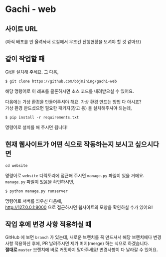 # Gachi - web

## 사이트 URL
(아직 배포를 안 올려놔서 로컬에서 무조건 진행현황을 보셔야 할 것 같아요)

## 같이 작업할 때

Git을 설치해 주세요. 그 다음,

```
$ git clone https://github.com/bbjmining/gachi-web
```

해당 명령어로 이 레포를 클론하시면 소스 코드를 내려받으실 수 있어요.  

다음에는 가상 환경을 만들어주셔야 해요. 가상 환경 만드는 방법 다 아시죠?  
가상 환경 만드셨으면 필요한 패키지(장고 등) 을 설치해주셔야 되는데, 
```
$ pip install -r requirements.txt
```
명령어로 설치를 해 주시면 됩니다!

## 현재 웹사이트가 어떤 식으로 작동하는지 보시고 싶으시다면
```
cd website
```
명령어로 `website` 디렉토리에 접근해 주시면 `manage.py` 파일이 있을 거에요.  
`manage.py` 파일이 있음을 확인하시면,
```
$ python manage.py runserver
```
명령어로 서버를 띄우신 다음에,   
http://127.0.0.1:8000 으로 접근하시면 웹사이트의 모양을 확인하실 수가 있어요!

## 작업 후에 변경 사항 적용하실 때

GitHub 에 보면 `branch` 가 있는데, 새로운 브랜치를 꼭 만드셔서 해당 브랜치에다 변경사항 적용하신 후에, PR 날려주시면 제가 머지(merge) 하는 식으로 하겠습니다.  
**절대로** `master` 브랜치에 바로 커밋하지 말아주세요! 변경사항이 다 날라갈 수 있어요.